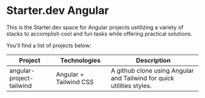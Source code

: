 # Starter.dev Angular

This is the Starter.dev space for Angular projects ustilizing a variety of stacks to accomplish cool and fun tasks while offering practical solutions.

You'll find a list of projects below:

| Project                  | Technologies           | Description                                                           |
| ------------------------ | ---------------------- | --------------------------------------------------------------------- |
| angular-project-tailwind | Angular + Tailwind CSS | A github clone using Angular and Tailwind for quick utilities styles. |
